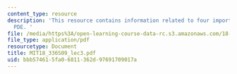 ```yaml
---
content_type: resource
description: 'This resource contains information related to four important linear
  PDE. '
file: /media/https%3A/open-learning-course-data-rc.s3.amazonaws.com/18-336-numerical-methods-for-partial-differential-equations-spring-2009/bbb574615fa06811362d97691709017a_MIT18_336S09_lec3.pdf
file_type: application/pdf
resourcetype: Document
title: MIT18_336S09_lec3.pdf
uid: bbb57461-5fa0-6811-362d-97691709017a
---
```

